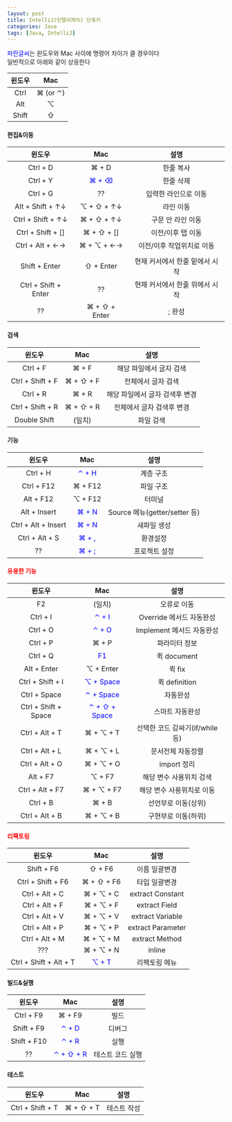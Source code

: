 ```yaml
---
layout: post
title: IntelliJ(인텔리제이) 단축키
categories: Java
tags: [Java, IntelliJ]
---
```

<span style="color:blue">파란글씨</span>는 윈도우와 Mac 사이에 명령어 차이가 클 경우이다  
일반적으로 아래와 같이 상응한다

|윈도우|Mac|
|:--:|:--:|  
|Ctrl|⌘ (or ⌃)|
|Alt|⌥|
|Shift|⇧|

#### 편집&이동

|윈도우|Mac|설명|
|:--:|:--:|:--:|
|Ctrl + D|⌘ + D|한줄 복사|
|Ctrl + Y|<span style="color:blue">⌘ + ⌫</span>|한줄 삭제|
|Ctrl + G|??|입력한 라인으로 이동|
|Alt + Shift + ↑↓|⌥ + ⇧ + ↑↓|라인 이동|
|Ctrl + Shift + ↑↓|⌘ + ⇧ + ↑↓|구문 안 라인 이동|
|Ctrl + Shift + []|⌘ + ⇧ + []|이전/이후 탭 이동|
|Ctrl + Alt + ←→|⌘ + ⌥ + ←→|이전/이후 작업위치로 이동|
|||
|Shift + Enter|⇧ + Enter|현재 커서에서 한줄 밑에서 시작|
|Ctrl + Shift + Enter|??|현재 커서에서 한줄 위에서 시작|
|??|⌘ + ⇧ + Enter|; 완성|

#### 검색

|윈도우|Mac|설명|
|:--:|:--:|:--:|
|Ctrl + F|⌘ + F|해당 파일에서 글자 검색|
|Ctrl + Shift + F|⌘ + ⇧ + F|전체에서 글자 검색|
|Ctrl + R|⌘ + R|해당 파일에서 글자 검색후 변경|
|Ctrl + Shift + R|⌘ + ⇧ + R|전체에서 글자 검색후 변경|
|Double Shift|(일치)|파일 검색|

#### 기능

|윈도우|Mac|설명|
|:--:|:--:|:--:|
|Ctrl + H|<span style="color:blue">⌃ + H</span>|계층 구조|
|Ctrl + F12|⌘ + F12|파일 구조|
|Alt + F12|⌥ + F12|터미널|
|Alt + Insert|<span style="color:blue">⌘ + N</span>|Source 메뉴(getter/setter 등)|
|Ctrl + Alt + Insert|<span style="color:blue">⌘ + N</span>|새파일 생성|
|Ctrl + Alt + S|<span style="color:blue">⌘ + ,</span>|환경설정|
|??|<span style="color:blue">⌘ + ;</span>|프로젝트 설정|


#### <span style="color:red">유용한 기능</span>

|윈도우|Mac|설명|
|:--:|:--:|:--:|
|F2|(일치)|오류로 이동|
|Ctrl + I|<span style="color:blue">⌃ + I</span>|Override 메서드 자동완성|
|Ctrl + O|<span style="color:blue">⌃ + O</span>|Implement 메서드 자동완성|
|Ctrl + P|⌘ + P|파라미터 정보|
|Ctrl + Q|<span style="color:blue">F1</span>|퀵 document|
|Alt + Enter|⌥ + Enter|퀵 fix|
|Ctrl + Shift + I|<span style="color:blue">⌥ + Space</span>|퀵 definition|
|Ctrl + Space|<span style="color:blue">⌃ + Space</span>|자동완성|
|Ctrl + Shift + Space|<span style="color:blue">⌃ + ⇧ + Space</span>|스마트 자동완성|
|Ctrl + Alt + T|⌘ + ⌥ + T|선택한 코드 감싸기(if/while 등)|
|Ctrl + Alt + L|⌘ + ⌥ + L|문서전체 자동정렬|
|Ctrl + Alt + O|⌘ + ⌥ + O|import 정리|
|Alt + F7|⌥ + F7|해당 변수 사용위치 검색|
|Ctrl + Alt + F7|⌘ + ⌥ + F7|해당 변수 사용위치로 이동|
|Ctrl + B|⌘ + B|선언부로 이동(상위)|
|Ctrl + Alt + B|⌘ + ⌥ + B|구현부로 이동(하위)|

#### <span style="color:red">리팩토링</span>

|윈도우|Mac|설명|
|:--:|:--:|:--:|
|Shift + F6|⇧ + F6|이름 일괄변경|
|Ctrl + Shift + F6|⌘ + ⇧ + F6|타입 일괄변경|
|Ctrl + Alt + C|⌘ + ⌥ + C|extract Constant|
|Ctrl + Alt + F|⌘ + ⌥ + F|extract Field|
|Ctrl + Alt + V|⌘ + ⌥ + V|extract Variable|
|Ctrl + Alt + P|⌘ + ⌥ + P|extract Parameter|
|Ctrl + Alt + M|⌘ + ⌥ + M|extract Method|
|???|⌘ + ⌥ + N|inline|
|Ctrl + Shift + Alt + T|<span style="color:blue">⌥ + T</span>|리펙토링 메뉴|

#### 빌드&실행

|윈도우|Mac|설명|
|:--:|:--:|:--:|
|Ctrl + F9|⌘ + F9|빌드|
|Shift + F9|<span style="color:blue">⌃ + D</span>|디버그|
|Shift + F10|<span style="color:blue">⌃ + R</span>|실행|
|??|<span style="color:blue">⌃ + ⇧ + R</span>|테스트 코드 실행|


#### 테스트

|윈도우|Mac|설명|
|:--:|:--:|:--:|
|Ctrl + Shift + T|⌘ + ⇧ + T|테스트 작성|